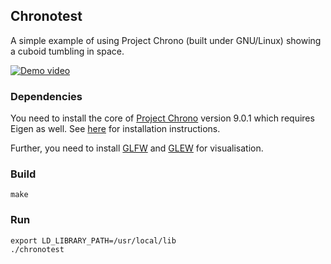 ## Chronotest

A simple example of using Project Chrono (built under GNU/Linux) showing a cuboid tumbling in space.

[![Demo video](https://i.ytimg.com/vi/sOVNxBt_VFk/hqdefault.jpg)](https://www.youtube.com/watch?v=sOVNxBt_VFk)

### Dependencies

You need to install the core of [Project Chrono][1] version 9.0.1 which requires Eigen as well.
See [here][2] for installation instructions.

Further, you need to install [GLFW][3] and [GLEW][4] for visualisation.

### Build

```Shell
make
```

### Run

```Shell
export LD_LIBRARY_PATH=/usr/local/lib
./chronotest
```

[1]: https://projectchrono.org/
[2]: https://api.projectchrono.org/development/tutorial_install_chrono.html
[3]: https://www.glfw.org/
[4]: https://glew.sourceforge.net/
